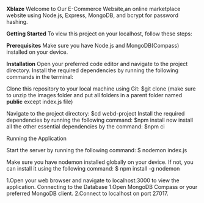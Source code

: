 **Xblaze** Welcome to Our E-Commerce Website,an online marketplace website using Node.js, Express, MongoDB, and bcrypt for password hashing.

**Getting Started**
To view this project on your localhost, follow these steps:

**Prerequisites**
Make sure you have Node.js and MongoDB(Compass) installed on your device.

**Installation**
Open your preferred code editor and navigate to the project directory. Install the required dependencies by running the following commands in the terminal:

Clone this repository to your local machine using Git:
$git clone <repository-url>
(make sure to unzip the images folder and put all folders in a parent folder named **public** except index.js file)

Navigate to the project directory:
$cd webd-project
Install the required dependencies by running the following command:
$npm install
now install all the other essential dependencies by the command:
$npm ci

Running the Application

Start the server by running the following command: $ nodemon index.js

Make sure you have nodemon installed globally on your device. If not, you can install it using the following command: $ npm install -g nodemon

1.Open your web browser and navigate to localhost:3000 to view the application. Connecting to the Database 1.Open MongoDB Compass or your preferred MongoDB client. 2.Connect to localhost on port 27017.
